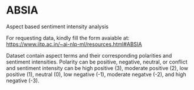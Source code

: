 # ABSIA
Aspect based sentiment intensity analysis

For requesting data, kindly fill the form avaiable at: https://www.iitp.ac.in/~ai-nlp-ml/resources.html#ABSIA

Dataset contain aspect terms and their corresponding polarities and sentiment intensities. Polarity can be positive, negative, neutral, or conflict and sentiment intensity can be high positive (3), moderate positive (2), low positive (1), neutral (0), low negative (-1), moderate negatve (-2), and high negative (-3).
